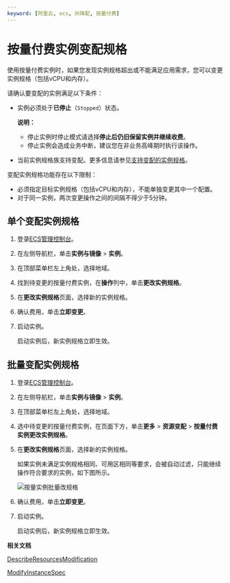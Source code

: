 ```yaml
---
keyword: [阿里云, ecs, 升降配, 按量付费]
---
```


# 按量付费实例变配规格

使用按量付费实例时，如果您发现实例规格超出或不能满足应用需求，您可以变更实例规格（包括vCPU和内存）。

请确认要变配的实例满足以下条件：

-   实例必须处于**已停止**（`Stopped`）状态。

    **说明：**

    -   停止实例时停止模式请选择**停止后仍旧保留实例并继续收费**。
    -   停止实例会造成业务中断，建议您在非业务高峰期时执行该操作。
-   当前实例规格族支持变配。更多信息请参见[支持变配的实例规格](/intl.zh-CN/实例/升降配实例/升配包年包月实例/实例规格变配介绍.md)。

变配实例规格功能存在以下限制：

-   必须指定目标实例规格（包括vCPU和内存），不能单独变更其中一个配置。
-   对于同一实例，两次变更操作之间的间隔不得少于5分钟。

## 单个变配实例规格

1.  登录[ECS管理控制台](https://ecs.console.aliyun.com)。

2.  在左侧导航栏，单击**实例与镜像** \> **实例**。

3.  在顶部菜单栏左上角处，选择地域。

4.  找到待变更的按量付费实例，在**操作**列中，单击**更改实例规格**。

5.  在**更改实例规格**页面，选择新的实例规格。

6.  确认费用，单击**立即变更**。

7.  启动实例。

    启动实例后，新实例规格立即生效。


## 批量变配实例规格

1.  登录[ECS管理控制台](https://ecs.console.aliyun.com)。

2.  在左侧导航栏，单击**实例与镜像** \> **实例**。

3.  在顶部菜单栏左上角处，选择地域。

4.  选中待变更的按量付费实例，在页面下方，单击**更多** \> **资源变配** \> **按量付费实例更改实例规格**。

5.  在**更改实例规格**页面，选择新的实例规格。

    如果实例未满足实例规格相同、可用区相同等要求，会被自动过滤，只能继续操作符合要求的实例，如下图所示。

    ![按量实例批量改规格](https://static-aliyun-doc.oss-cn-hangzhou.aliyuncs.com/assets/img/zh-CN/4414359951/p139381.png)

6.  确认费用，单击**立即变更**。

7.  启动实例。

    启动实例后，新实例规格立即生效。


**相关文档**  


[DescribeResourcesModification](/intl.zh-CN/API参考/地域/DescribeResourcesModification.md)

[ModifyInstanceSpec](/intl.zh-CN/API参考/实例/ModifyInstanceSpec.md)

